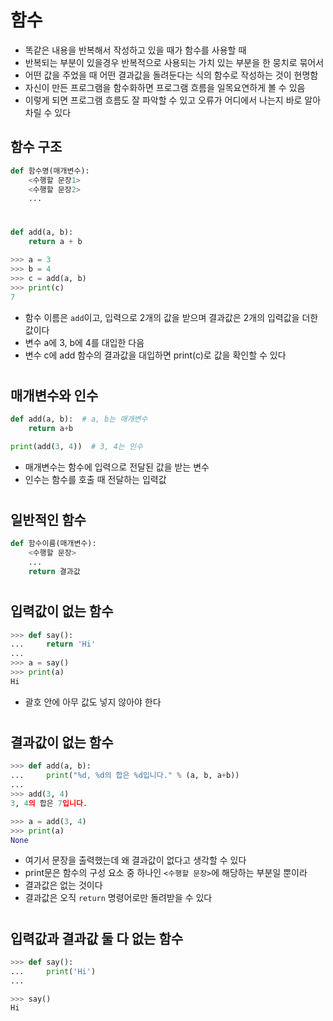 # 함수
- 똑같은 내용을 반복해서 작성하고 있을 때가 함수를 사용할 때
- 반복되는 부분이 있을경우 반복적으로 사용되는 가치 있는 부분을 한 뭉치로 묶어서
- 어떤 값을 주었을 때 어떤 결과값을 돌려둔다는 식의 함수로 작성하는 것이 현명함
- 자신이 만든 프로그램을 함수화하면 프로그램 흐름을 일목요연하게 볼 수 있음
- 이렇게 되면 프로그램 흐름도 잘 파악할 수 있고 오류가 어디에서 나는지 바로 알아차릴 수 있다

## 함수 구조
```python
def 함수명(매개변수):
    <수행할 문장1>
    <수행할 문장2>
    ...
```
#
```python
def add(a, b): 
    return a + b

>>> a = 3
>>> b = 4
>>> c = add(a, b)
>>> print(c)
7
```
- 함수 이름은 `add`이고, 입력으로 2개의 값을 받으며 결과값은 2개의 입력값을 더한 값이다
- 변수 a에 3, b에 4를 대입한 다음
- 변수 c에 add 함수의 결과값을 대입하면 print(c)로 값을 확인할 수 있다
#
## 매개변수와 인수
```python
def add(a, b):  # a, b는 매개변수
    return a+b

print(add(3, 4))  # 3, 4는 인수
```
- 매개변수는 함수에 입력으로 전달된 값을 받는 변수
- 인수는 함수를 호출 때 전달하는 입력값
#
## 일반적인 함수
```python
def 함수이름(매개변수):
    <수행할 문장>
    ...
    return 결과값
```
#
## 입력값이 없는 함수
```python
>>> def say(): 
...     return 'Hi' 
... 
>>> a = say()
>>> print(a)
Hi
```
- 괄호 안에 아무 값도 넣지 않아야 한다
#
## 결과값이 없는 함수
```python
>>> def add(a, b): 
...     print("%d, %d의 합은 %d입니다." % (a, b, a+b))
... 
>>> add(3, 4)
3, 4의 합은 7입니다.

>>> a = add(3, 4)
>>> print(a)
None
```
- 여기서 문장을 출력했는데 왜 결과값이 없다고 생각할 수 있다
- print문은 함수의 구성 요소 중 하나인 `<수행할 문장>`에 해당하는 부분일 뿐이라
- 결과값은 없는 것이다
- 결과값은 오직 `return` 명령어로만 돌려받을 수 있다
#
## 입력값과 결과값 둘 다 없는 함수
```python
>>> def say(): 
...     print('Hi')
... 
```
```python
>>> say()
Hi
```